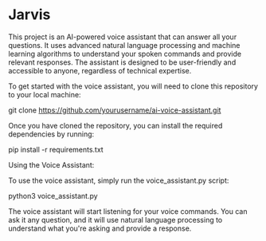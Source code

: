 # Jarvis
This project is an AI-powered voice assistant that can answer all your questions. It uses advanced natural language processing and machine learning algorithms to understand your spoken commands and provide relevant responses. The assistant is designed to be user-friendly and accessible to anyone, regardless of technical expertise.


To get started with the voice assistant, you will need to clone this repository to your local machine:

git clone https://github.com/yourusername/ai-voice-assistant.git

Once you have cloned the repository, you can install the required dependencies by running:

pip install -r requirements.txt

Using the Voice Assistant:

To use the voice assistant, simply run the voice_assistant.py script:

python3 voice_assistant.py

The voice assistant will start listening for your voice commands. You can ask it any question, and it will use natural language processing to understand what you're asking and provide a response.

